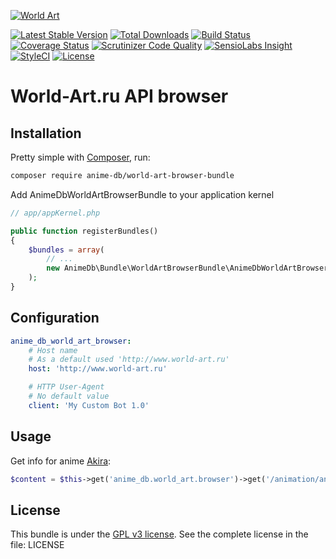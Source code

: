 [![World Art](http://www.world-art.ru/img/logo.gif)](http://www.world-art.ru)

[![Latest Stable Version](https://img.shields.io/packagist/v/anime-db/world-art-browser-bundle.svg?maxAge=3600&label=stable)](https://packagist.org/packages/anime-db/world-art-browser-bundle)
[![Total Downloads](https://img.shields.io/packagist/dt/anime-db/world-art-browser-bundle.svg?maxAge=3600)](https://packagist.org/packages/anime-db/world-art-browser-bundle)
[![Build Status](https://img.shields.io/travis/anime-db/world-art-browser-bundle.svg?maxAge=3600)](https://travis-ci.org/anime-db/world-art-browser-bundle)
[![Coverage Status](https://img.shields.io/coveralls/anime-db/world-art-browser-bundle.svg?maxAge=3600)](https://coveralls.io/github/anime-db/world-art-browser-bundle?branch=master)
[![Scrutinizer Code Quality](https://img.shields.io/scrutinizer/g/anime-db/world-art-browser-bundle.svg?maxAge=3600)](https://scrutinizer-ci.com/g/anime-db/world-art-browser-bundle/?branch=master)
[![SensioLabs Insight](https://img.shields.io/sensiolabs/i/ecc1f470-e9f7-4972-b503-7ee0d77de3ab.svg?maxAge=3600&label=SLInsight)](https://insight.sensiolabs.com/projects/ecc1f470-e9f7-4972-b503-7ee0d77de3ab)
[![StyleCI](https://styleci.io/repos/43503665/shield?branch=master)](https://styleci.io/repos/43503665)
[![License](https://img.shields.io/packagist/l/anime-db/world-art-browser-bundle.svg?maxAge=3600)](https://github.com/anime-db/world-art-browser-bundle)

World-Art.ru API browser
========================

Installation
------------

Pretty simple with [Composer](http://packagist.org), run:

```sh
composer require anime-db/world-art-browser-bundle
```

Add AnimeDbWorldArtBrowserBundle to your application kernel

```php
// app/appKernel.php

public function registerBundles()
{
    $bundles = array(
        // ...
        new AnimeDb\Bundle\WorldArtBrowserBundle\AnimeDbWorldArtBrowserBundle(),
    );
}
```

Configuration
-------------

```yml
anime_db_world_art_browser:
    # Host name
    # As a default used 'http://www.world-art.ru'
    host: 'http://www.world-art.ru'

    # HTTP User-Agent
    # No default value
    client: 'My Custom Bot 1.0'
```

Usage
-----

Get info for anime [Akira](http://www.world-art.ru/animation/animation.php?id=1):

```php
$content = $this->get('anime_db.world_art.browser')->get('/animation/animation.php', ['id' => 1]);
```

License
-------

This bundle is under the [GPL v3 license](http://opensource.org/licenses/GPL-3.0).
See the complete license in the file: LICENSE
